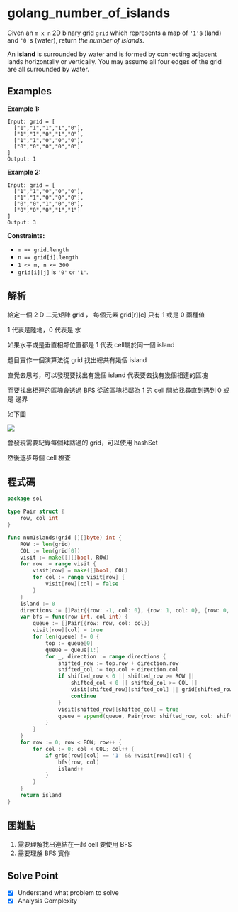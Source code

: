 # golang_number_of_islands

Given an `m x n` 2D binary grid `grid` which represents a map of `'1'`s (land) and `'0'`s (water), return *the number of islands*.

An **island** is surrounded by water and is formed by connecting adjacent lands horizontally or vertically. You may assume all four edges of the grid are all surrounded by water.

## Examples

**Example 1:**

```
Input: grid = [
  ["1","1","1","1","0"],
  ["1","1","0","1","0"],
  ["1","1","0","0","0"],
  ["0","0","0","0","0"]
]
Output: 1

```

**Example 2:**

```
Input: grid = [
  ["1","1","0","0","0"],
  ["1","1","0","0","0"],
  ["0","0","1","0","0"],
  ["0","0","0","1","1"]
]
Output: 3

```

**Constraints:**

- `m == grid.length`
- `n == grid[i].length`
- `1 <= m, n <= 300`
- `grid[i][j]` is `'0'` or `'1'`.

## 解析

給定一個 2 D 二元矩陣 grid ， 每個元素 grid[r][c] 只有 1 或是 0 兩種值

1 代表是陸地，0 代表是 水

如果水平或是垂直相鄰位置都是 1 代表 cell屬於同一個 island

題目實作一個演算法從 grid 找出總共有幾個 island

直覺去思考，可以發現要找出有幾個 island 代表要去找有幾個相連的區塊

而要找出相連的區塊會透過 BFS 從該區塊相鄰為 1 的 cell 開始找尋直到遇到 0 或是 邊界

如下圖

![](https://i.imgur.com/XYBldEo.png)

會發現需要紀錄每個拜訪過的 grid，可以使用 hashSet

然後逐步每個 cell 檢查

## 程式碼

```go
package sol

type Pair struct {
	row, col int
}

func numIslands(grid [][]byte) int {
	ROW := len(grid)
	COL := len(grid[0])
	visit := make([][]bool, ROW)
	for row := range visit {
		visit[row] = make([]bool, COL)
		for col := range visit[row] {
			visit[row][col] = false
		}
	}
	island := 0
	directions := []Pair{{row: -1, col: 0}, {row: 1, col: 0}, {row: 0, col: -1}, {row: 0, col: 1}}
	var bfs = func(row int, col int) {
		queue := []Pair{{row: row, col: col}}
		visit[row][col] = true
		for len(queue) != 0 {
			top := queue[0]
			queue = queue[1:]
			for _, direction := range directions {
				shifted_row := top.row + direction.row
				shifted_col := top.col + direction.col
				if shifted_row < 0 || shifted_row >= ROW ||
					shifted_col < 0 || shifted_col >= COL ||
					visit[shifted_row][shifted_col] || grid[shifted_row][shifted_col] == '0' {
					continue
				}
				visit[shifted_row][shifted_col] = true
				queue = append(queue, Pair{row: shifted_row, col: shifted_col})
			}
		}
	}
	for row := 0; row < ROW; row++ {
		for col := 0; col < COL; col++ {
			if grid[row][col] == '1' && !visit[row][col] {
				bfs(row, col)
				island++
			}
		}
	}
	return island
}

```
## 困難點

1. 需要理解找出連結在一起 cell 要使用 BFS
2. 需要理解 BFS 實作

## Solve Point

- [x]  Understand what problem to solve
- [x]  Analysis Complexity
